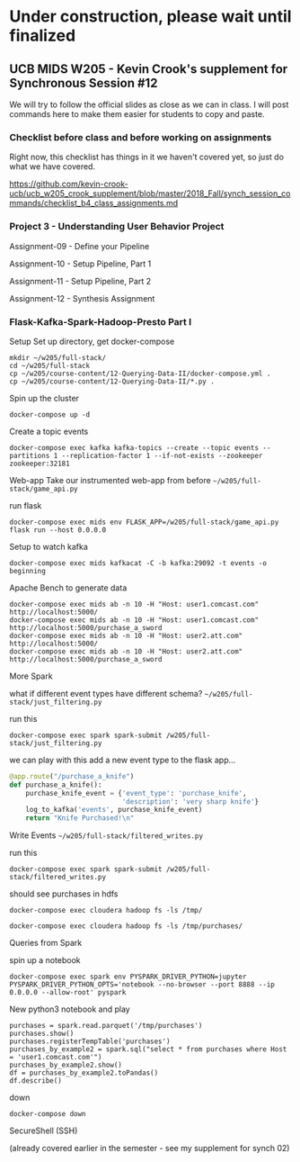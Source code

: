 # Under construction, please wait until finalized

## UCB MIDS W205 - Kevin Crook's supplement for Synchronous Session #12

We will try to follow the official slides as close as we can in class.  I will post commands here to make them easier for students to copy and paste.

### Checklist before class and before working on assignments

Right now, this checklist has things in it we haven't covered yet, so just do what we have covered.

https://github.com/kevin-crook-ucb/ucb_w205_crook_supplement/blob/master/2018_Fall/synch_session_commands/checklist_b4_class_assignments.md

### Project 3 - Understanding User Behavior Project

Assignment-09 - Define your Pipeline

Assignment-10 - Setup Pipeline, Part 1

Assignment-11 - Setup Pipeline, Part 2

Assignment-12 - Synthesis Assignment

### Flask-Kafka-Spark-Hadoop-Presto Part I

Setup
Set up directory, get docker-compose
```
mkdir ~/w205/full-stack/
cd ~/w205/full-stack
cp ~/w205/course-content/12-Querying-Data-II/docker-compose.yml .
cp ~/w205/course-content/12-Querying-Data-II/*.py .
```

Spin up the cluster
```
docker-compose up -d
```

Create a topic events
```
docker-compose exec kafka kafka-topics --create --topic events --partitions 1 --replication-factor 1 --if-not-exists --zookeeper zookeeper:32181
```

Web-app
Take our instrumented web-app from before
`~/w205/full-stack/game_api.py`

run flask
```
docker-compose exec mids env FLASK_APP=/w205/full-stack/game_api.py flask run --host 0.0.0.0
```

Setup to watch kafka
```
docker-compose exec mids kafkacat -C -b kafka:29092 -t events -o beginning
```

Apache Bench to generate data
```
docker-compose exec mids ab -n 10 -H "Host: user1.comcast.com" http://localhost:5000/
docker-compose exec mids ab -n 10 -H "Host: user1.comcast.com" http://localhost:5000/purchase_a_sword
docker-compose exec mids ab -n 10 -H "Host: user2.att.com" http://localhost:5000/
docker-compose exec mids ab -n 10 -H "Host: user2.att.com" http://localhost:5000/purchase_a_sword
```

More Spark

what if different event types have different schema?
`~/w205/full-stack/just_filtering.py`

run this
```
docker-compose exec spark spark-submit /w205/full-stack/just_filtering.py
```

we can play with this
add a new event type to the flask app...
```python
@app.route("/purchase_a_knife")
def purchase_a_knife():
    purchase_knife_event = {'event_type': 'purchase_knife',
                            'description': 'very sharp knife'}
    log_to_kafka('events', purchase_knife_event)
    return "Knife Purchased!\n"
```

Write Events
`~/w205/full-stack/filtered_writes.py`

run this
```
docker-compose exec spark spark-submit /w205/full-stack/filtered_writes.py
```

should see purchases in hdfs
```
docker-compose exec cloudera hadoop fs -ls /tmp/

docker-compose exec cloudera hadoop fs -ls /tmp/purchases/
```

Queries from Spark

spin up a notebook
```
docker-compose exec spark env PYSPARK_DRIVER_PYTHON=jupyter PYSPARK_DRIVER_PYTHON_OPTS='notebook --no-browser --port 8888 --ip 0.0.0.0 --allow-root' pyspark
```

New python3 notebook and play
```
purchases = spark.read.parquet('/tmp/purchases')
purchases.show()
purchases.registerTempTable('purchases')
purchases_by_example2 = spark.sql("select * from purchases where Host = 'user1.comcast.com'")
purchases_by_example2.show()
df = purchases_by_example2.toPandas()
df.describe()
```

down
```
docker-compose down
```

SecureShell (SSH)

(already covered earlier in the semester - see my supplement for synch 02)
